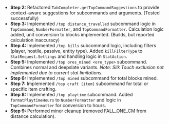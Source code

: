 - **Step 2:** Refactored `TabCompleter.getTopCommandSuggestions` to provide context-aware suggestions for subcommands and arguments. (Tested successfully)
- **Step 3:** Implemented `/top distance_travelled` subcommand logic in `TopCommand`, `NumberFormatter`, and `TopCommandFormatter`. Calculation logic added, unit conversion to blocks implemented. (Builds, but reported calculation inaccuracy)
- **Step 4:** Implemented `/top kills` subcommand logic, including filters (player, hostile, passive, entity type). Added `killFilterType` to `StatRequest.Settings` and handling logic in `StatAction`.
- **Step 5:** Implemented `/top ores_mined <ore_type>` subcommand. Combines normal and deepslate variants. *Note: Silk Touch exclusion not implemented due to current stat limitations.*
- **Step 6:** Implemented `/top mined` subcommand for total blocks mined.
- **Step 7:** Implemented `/top craft [item]` subcommand for total or specific item crafting.
- **Step 8:** Implemented `/top playtime` subcommand. Added `formatPlaytimeHours` to `NumberFormatter` and logic in `TopCommandFormatter` for conversion to hours.
- **Step 9:** Performed minor cleanup (removed FALL_ONE_CM from distance calculation). 